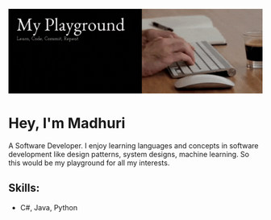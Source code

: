 ![caption](https://github.com/hmmadhuri/hmmadhuri/blob/main/My%20Playground.gif)

# Hey, I'm Madhuri

A Software Developer. I enjoy learning languages and concepts in software development like design patterns, system designs, machine learning. So this would be my playground for all my interests.

## Skills:
- C#, Java, Python


